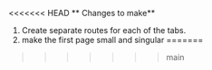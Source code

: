 <<<<<<< HEAD
** Changes to make**

1. Create separate routes for each of the tabs.
2. make the first page small and singular
=======
>>>>>>> main
